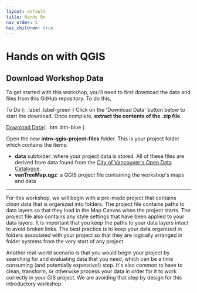 ```yaml
---
layout: default
title: Hands On
nav_order: 5
has_children: true
---
```

# Hands on with QGIS

## Download Workshop Data
To get started with this workshop, you'll need to first download the data and files from this GitHub repository. To do this,


To Do
{: .label .label-green }
Click on the 'Download Data' button below to start the download. Once complete, **extract the contents of the .zip file**.

[Download Data](content/RC-intro-qgis-project-files.zip){: .btn .btn-blue }

Open the new **intro-qgis-project-files** folder. This is your project folder which contains the items:
- **data** subfolder: where your project data is stored. All of these files are derived from data found from the [City of Vancouver's Open Data Catalogue](https://vancouver.ca/your-government/open-data-catalogue.aspx).
- **vanTreeMap.qgz**: a QGIS project file containing the workshop's maps and data
---
For this workshop, we will begin with a pre-made project that contains *clean* data that is organized into folders. The project file contains paths to data layers so that they load in the Map Canvas when the project starts. The project file also contains any style settings that have been applied to your data layers. It is important that you keep the paths to your data layers intact to avoid broken links. The best practice is to keep your data organized in folders associated with your project so that they are logically arranged in folder systems from the very start of any project.

Another real-world scenario is that you would begin your project by searching for and evaluating data that you need, which can be a time consuming (and potentially expensive!) step. It's also common to have to clean, transform, or otherwise process your data in order for it to work correctly in your GIS project. We are avoiding that step by design for this introductory workshop.
